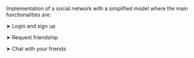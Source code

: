 Implementation of a social network with a simplified model where the main functionalities are:

  ➤ Login and sign up
  
  ➤ Request friendship
  
  ➤ Chat with your friends
